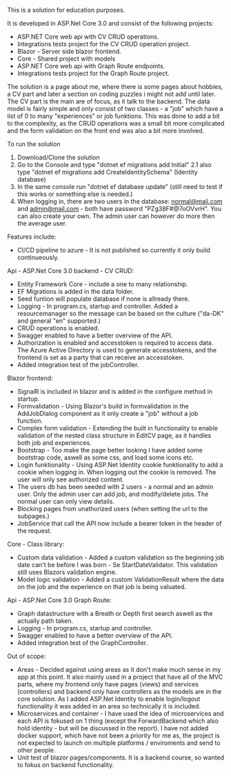 This is a solution for education purposes.

It is developed in ASP.Net Core 3.0 and consist of the following projects:
- ASP.NET Core web api with CV CRUD operations.
- Integrations tests project for the CV CRUD operation project.
- Blazor - Server side blazor frontend.
- Core - Shared project with models
- ASP.NET Core web api with Graph Route endpoints.
- Integrations tests project for the Graph Route project.

The solution is a page about me, where there is some pages about hobbies, a CV part and later a section on coding puzzles i might not add until later. The CV part is the main are of focus, as it talk to the backend.
The data model is fairly simple and only consist of two classes - a "job" which have a list of 0 to many "experiences" or job funktions. This was done to add a bit to the complexity, as the CRUD operations was a small bit more complicated and the form validation on the front end was also a bit more involved. 

To run the solution
1. Download/Clone the solution
2. Go to the Console and type "dotnet ef migrations add Initial"
2.1 also type "dotnet ef migrations add CreateIdentitySchema" (Identity database)
3. In the same console run "dotnet ef database update"
(still need to test if this works or something else is needed.)
4. When logging in, there are two users in the database: normal@mail.com and admin@mail.com - both have password "PZg38F#@7oOVvrH". You can also create your own. The admin user can however do more then the average user.

Features include:
- CI/CD pipeline to azure - It is not published so currently it only build continueously.

Api - ASP.Net Core 3.0 backend - CV CRUD:
- Entity Framework Core - include a one to many relationship.
- EF Migrations is added in the data folder. 
- Seed funtion will populate database if none is allready there.
- Logging - In program.cs, startup and controller. Added a resourcemanager so the message can be based on the culture ("da-DK" and general "en" supported.)
- CRUD operations is enabled. 
- Swagger enabled to have a better overview of the API.
- Authorization is enabled and accesstoken is required to access data. The Azure Active Directory is used to generate accesstokens, and the frontend is set as a party that can receive an accesstoken.
- Added integration test of the jobController.

Blazor frontend:
- SignalR is included in blazor and is added in the configure method in startup.
- Formvalidation - Using Blazor's build in formvalidation in the AddJobDialog component as it only create a "job" without a job function.
- Complex form validation - Extending the built in functionality to enable validation of the nested class structure in EditCV page, as it handles both job and experiences.
- Bootstrap - Too make the page better looking I have added some bootstrap code, aswell as some css, and load some icons etc.
- Login funktionality - Using ASP.Net Identity cookie funktionality to add a cookie when logging in. When logging out the cookie is removed. The user will only see authorized content.
- The users db has been seeded with 2 users - a normal and an admin user. Only the admin user can add job, and modify/delete jobs. The normal user can only view details.
- Blocking pages from unathorized users (when setting the url to the subpages.)
- JobService that call the API now include a bearer token in the header of the request.

Core - Class library:
- Custom data validation - Added a custom validation so the beginning job date can't be before I was born - Se StartDateValidator. This validation still uses Blazors validation engine.
- Model logic validation - Added a custom ValidationResult where the data on the job and the experience on that job is being valuated.

Api - ASP.Net Core 3.0 Graph Route:
- Graph datastructure with a Breath or Depth first search aswell as the actually path taken.
- Logging - In program.cs, startup and controller. 
- Swagger enabled to have a better overview of the API.
- Added integration test of the GraphController.

Out of scope:
- Areas - Decided against using areas as it don't make much sense in my app at this point. It also mainly used in a project that have all of the MVC parts, where my frontend only have pages (views) and services (controllers) and backend only have controllers as the models are in the core solution. As I added ASP.Net Identity to enable login/logout functionality it was added in an area so technically it is included.
- Microservices and container - I have used the idea of microservices and each API is fokused on 1 thing (except the ForwardBackend which also hold identity - but will be discussed in the report). I have not added docker support, which have not been a priority for me as, the project is not expected to launch on multiple platforms / enviroments and send to other people.
- Unit test of blazor pages/components. It is a backend course, so wanted to fokus on backend functionality.
